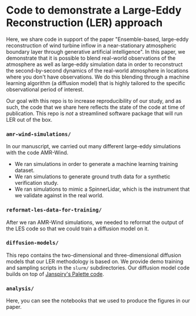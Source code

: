 # Code to demonstrate a Large-Eddy Reconstruction (LER) approach
Here, we share code in support of the paper "Ensemble-based, large-eddy reconstruction of wind turbine inflow in a near-stationary atmospheric boundary layer through generative artificial intelligence". In this paper, we demonstrate that it is possible to blend real-world observations of the atmosphere as well as large-eddy simulation data in order to reconstruct the second-by-second dynamics of the real-world atmosphere in locations where you don't have observations. We do this blending through a machine learning algorithm (a diffusion model) that is highly tailored to the specific observational period of interest.

Our goal with this repo is to increase reproducibility of our study, and as such, the code that we share here reflects the state of the code at time of publication. This repo is *not* a streamlined software package that will run LER out of the box.

### `amr-wind-simulations/`
In our manuscript, we carried out many different large-eddy simulations with the code AMR-Wind. 
* We ran simulations in order to generate a machine learning training dataset.
* We ran simulations to generate ground truth data for a synthetic verification study.
* We ran simulations to mimic a SpinnerLidar, which is the instrument that we validate against in the real world.

### `reformat-les-data-for-training/`
After we ran AMR-Wind simulations, we needed to reformat the output of the LES code so that we could train a diffusion model on it.

### `diffusion-models/`
This repo contains the two-dimensional and three-dimensional diffusion models that our LER methodology is based on. We provide demo training and sampling scripts in the `slurm/` subdirectories. Our diffusion model code builds on top of [Janspiry's Palette code](https://github.com/Janspiry/Palette-Image-to-Image-Diffusion-Models).

### `analysis/`
Here, you can see the notebooks that we used to produce the figures in our paper.
